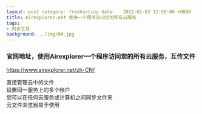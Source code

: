 ```yaml
---
layout: post category: freehosting date:   2022-01-03 12:50:00 +0800
title: Airexplorer.net 使用一个程序访问您的所有云服务
tags:
- 同步工具
background: ../img/04.jpg
---
```



### 官网地址，使用Airexplorer一个程序访问您的所有云服务，互传文件<br>
https://www.airexplorer.net/zh-CN/

直接管理云中的文件<br>
设置同一服务上的多个帐户<br>
您可以在任何云服务或计算机之间同步文件夹<br>
云文件浏览器易于使用<br>